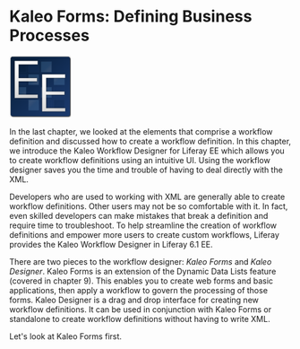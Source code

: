 # Kaleo Forms: Defining Business Processes [](id=kaleo-forms-defining-business-processes)

![EE Only Feature](../../images/ee-feature-web.png)

In the last chapter, we looked at the elements that comprise a workflow
definition and discussed how to create a workflow definition. In this chapter,
we introduce the Kaleo Workflow Designer for Liferay EE which allows you to
create workflow definitions using an intuitive UI. Using the workflow designer
saves you the time and trouble of having to deal directly with the XML.

Developers who are used to working with XML are generally able to create
workflow definitions. Other users may not be so comfortable with it. In fact,
even skilled developers can make mistakes that break a definition and require
time to troubleshoot. To help streamline the creation of workflow definitions
and empower more users to create custom workflows, Liferay provides the Kaleo
Workflow Designer in Liferay 6.1 EE.

There are two pieces to the workflow designer: *Kaleo Forms* and *Kaleo
Designer*. Kaleo Forms is an extension of the Dynamic Data Lists feature
(covered in chapter 9). This enables you to create web forms and basic
applications, then apply a workflow to govern the processing of those forms.
Kaleo Designer is a drag and drop interface for creating new workflow
definitions. It can be used in conjunction with Kaleo Forms or standalone to
create workflow definitions without having to write XML.

Let's look at Kaleo Forms first. 
